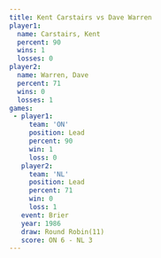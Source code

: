 ```yaml
---
title: Kent Carstairs vs Dave Warren
player1:               
  name: Carstairs, Kent
  percent: 90          
  wins: 1              
  losses: 0            
player2:               
  name: Warren, Dave   
  percent: 71          
  wins: 0              
  losses: 1            
games:
 - player1:        
     team: 'ON'    
     position: Lead
     percent: 90   
     win: 1        
     loss: 0       
   player2:        
     team: 'NL'    
     position: Lead
     percent: 71   
     win: 0        
     loss: 1       
   event: Brier         
   year: 1986           
   draw: Round Robin(11)
   score: ON 6 - NL 3   
---
```

